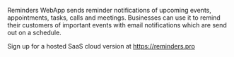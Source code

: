 Reminders WebApp sends reminder notifications of upcoming events, appointments, tasks, calls and meetings.
Businesses can use it to remind their customers of important events with email notifications which are send out on a schedule.

Sign up for a hosted SaaS cloud version at https://reminders.pro